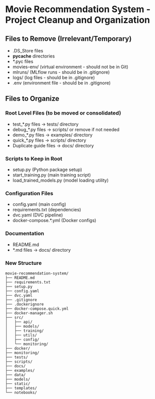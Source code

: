 # Movie Recommendation System - Project Cleanup and Organization

## Files to Remove (Irrelevant/Temporary)
- .DS_Store files
- __pycache__ directories  
- *.pyc files
- movies-env/ (virtual environment - should not be in Git)
- mlruns/ (MLflow runs - should be in .gitignore)
- logs/ (log files - should be in .gitignore) 
- .env (environment file - should be in .gitignore)

## Files to Organize

### Root Level Files (to be moved or consolidated)
- test_*.py files → tests/ directory
- debug_*.py files → scripts/ or remove if not needed
- demo_*.py files → examples/ directory
- quick_*.py files → scripts/ directory
- Duplicate guide files → docs/ directory

### Scripts to Keep in Root
- setup.py (Python package setup)
- start_training.py (main training script)
- load_trained_models.py (model loading utility)

### Configuration Files
- config.yaml (main config)
- requirements.txt (dependencies)
- dvc.yaml (DVC pipeline)
- docker-compose.*.yml (Docker configs)

### Documentation
- README.md
- *.md files → docs/ directory

### New Structure
```
movie-recommendation-system/
├── README.md
├── requirements.txt
├── setup.py
├── config.yaml
├── dvc.yaml
├── .gitignore
├── .dockerignore
├── docker-compose.quick.yml
├── docker-manager.sh
├── src/
│   ├── api/
│   ├── models/
│   ├── training/
│   ├── utils/
│   ├── config/
│   └── monitoring/
├── docker/
├── monitoring/
├── tests/
├── scripts/
├── docs/
├── examples/
├── data/
├── models/
├── static/
├── templates/
└── notebooks/
```
